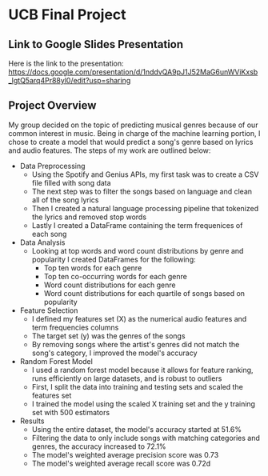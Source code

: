 # UCB Final Project
## Link to Google Slides Presentation
Here is the link to the presentation: https://docs.google.com/presentation/d/1nddvQA9pJ1J52MaG6unWViKxsb_lgtQ5arq4Pr88yl0/edit?usp=sharing 

## Project Overview
My group decided on the topic of predicting musical genres because of our common interest in music. Being in charge of the machine learning portion, I chose to create a model that would predict a song's genre based on lyrics and audio features. The steps of my work are outlined below:
- Data Preprocessing
  - Using the Spotify and Genius APIs, my first task was to create a CSV file filled with song data
  - The next step was to filter the songs based on language and clean all of the song lyrics
  - Then I created a natural language processing pipeline that tokenized the lyrics and removed stop words
  - Lastly I created a DataFrame containing the term frequenices of each song
- Data Analysis
  - Looking at top words and word count distributions by genre and popularity I created DataFrames for the following:
    - Top ten words for each genre
    - Top ten co-occurring words for each genre
    - Word count distributions for each genre
    - Word count distributions for each quartile of songs based on popularity
- Feature Selection
  - I defined my features set (X) as the numerical audio features and term frequencies columns
  - The target set (y) was the genres of the songs
  - By removing songs where the artist's genres did not match the song's category, I improved the model's accuracy
- Random Forest Model
  - I used a random forest model because it allows for feature ranking, runs efficiently on large datasets, and is robust to outliers
  - First, I split the data into training and testing sets and scaled the features set
  - I trained the model using the scaled X training set and the y training set with 500 estimators
- Results
  - Using the entire dataset, the model's accuracy started at 51.6%
  - Filtering the data to only include songs with matching categories and genres, the accuracy increased to 72.1%
  - The model's weighted average precision score was 0.73
  - The model's weighted average recall score was 0.72d
